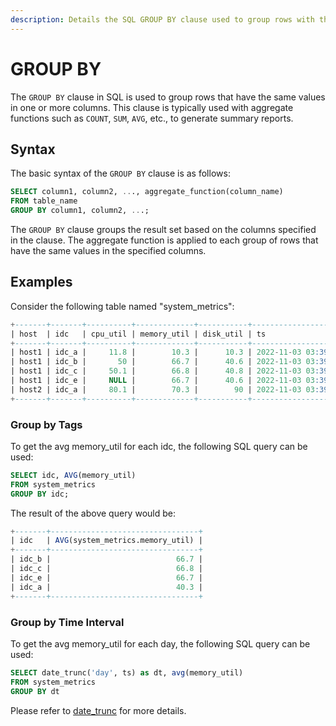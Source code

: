 ```yaml
---
description: Details the SQL GROUP BY clause used to group rows with the same values in specified columns, typically used with aggregate functions like COUNT, SUM, and AVG, with examples.
---
```


# GROUP BY

The `GROUP BY` clause in SQL is used to group rows that have the same values in one or more columns.
This clause is typically used with aggregate functions such as `COUNT`, `SUM`, `AVG`, etc., to generate
summary reports.

## Syntax

The basic syntax of the `GROUP BY` clause is as follows:

```sql
SELECT column1, column2, ..., aggregate_function(column_name)
FROM table_name
GROUP BY column1, column2, ...;
```

The `GROUP BY` clause groups the result set based on the columns specified in the clause. The aggregate
function is applied to each group of rows that have the same values in the specified columns.

## Examples

Consider the following table named "system_metrics":

```sql
+-------+-------+----------+-------------+-----------+---------------------+
| host  | idc   | cpu_util | memory_util | disk_util | ts                  |
+-------+-------+----------+-------------+-----------+---------------------+
| host1 | idc_a |     11.8 |        10.3 |      10.3 | 2022-11-03 03:39:57 |
| host1 | idc_b |       50 |        66.7 |      40.6 | 2022-11-03 03:39:57 |
| host1 | idc_c |     50.1 |        66.8 |      40.8 | 2022-11-03 03:39:57 |
| host1 | idc_e |     NULL |        66.7 |      40.6 | 2022-11-03 03:39:57 |
| host2 | idc_a |     80.1 |        70.3 |        90 | 2022-11-03 03:39:57 |
+-------+-------+----------+-------------+-----------+---------------------+
```

### Group by Tags

To get the avg memory_util for each idc, the following SQL query can be used:

```sql
SELECT idc, AVG(memory_util)
FROM system_metrics
GROUP BY idc;
```

The result of the above query would be:

```sql
+-------+---------------------------------+
| idc   | AVG(system_metrics.memory_util) |
+-------+---------------------------------+
| idc_b |                            66.7 |
| idc_c |                            66.8 |
| idc_e |                            66.7 |
| idc_a |                            40.3 |
+-------+---------------------------------+
```

### Group by Time Interval

To get the avg memory_util for each day, the following SQL query can be used:

```sql
SELECT date_trunc('day', ts) as dt, avg(memory_util)
FROM system_metrics
GROUP BY dt
```

Please refer to [date_trunc](./functions/overview.md#date_trunc) for more details.
